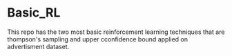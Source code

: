 # Basic_RL
This repo has the two most basic reinforcement learning techniques that are thompson's sampling and upper cconfidence bound applied on advertisment dataset.
